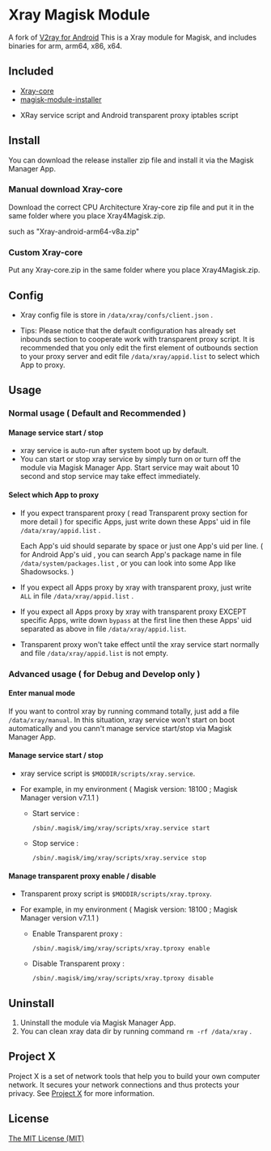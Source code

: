 # Xray Magisk Module
A fork of [V2ray for Android](https://github.com/Magisk-Modules-Repo/v2ray)
This is a Xray module for Magisk, and includes binaries for arm, arm64, x86, x64.



## Included

* [Xray-core](<https://github.com/XTLS/Xray-core>)
* [magisk-module-installer](https://github.com/topjohnwu/magisk-module-installer)

- XRay service script and Android transparent proxy iptables script



## Install

You can download the release installer zip file and install it via the Magisk Manager App.

### Manual download Xray-core
Download the correct CPU Architecture Xray-core zip file and put it in the same folder where you place Xray4Magisk.zip.

such as "Xray-android-arm64-v8a.zip"


### Custom Xray-core
Put any Xray-core.zip in the same folder where you place Xray4Magisk.zip.


## Config

- Xray config file is store in `/data/xray/confs/client.json` .

- Tips: Please notice that the default configuration has already set inbounds section to cooperate work with transparent proxy script. It is recommended that you only edit the first element of outbounds section to your proxy server and edit file `/data/xray/appid.list` to select which App to proxy.



## Usage

### Normal usage ( Default and Recommended )

#### Manage service start / stop

- xray service is auto-run after system boot up by default.
- You can start or stop xray service by simply turn on or turn off the module via Magisk Manager App. Start service may wait about 10 second and stop service may take effect immediately.



#### Select which App to proxy

- If you expect transparent proxy ( read Transparent proxy section for more detail ) for specific Apps, just write down these Apps' uid in file `/data/xray/appid.list` . 

  Each App's uid should separate by space or just one App's uid per line. ( for Android App's uid , you can search App's package name in file `/data/system/packages.list` , or you can look into some App like Shadowsocks. )

- If you expect all Apps proxy by xray with transparent proxy, just write `ALL` in file `/data/xray/appid.list` .

- If you expect all Apps proxy by xray with transparent proxy EXCEPT specific Apps, write down `bypass` at the first line then these Apps' uid separated as above in file `/data/xray/appid.list`. 

- Transparent proxy won't take effect until the xray service start normally and file `/data/xray/appid.list` is not empty.


### Advanced usage ( for Debug and Develop only )

#### Enter manual mode

If you want to control xray by running command totally, just add a file `/data/xray/manual`.  In this situation, xray service won't start on boot automatically and you cann't manage service start/stop via Magisk Manager App. 



#### Manage service start / stop

- xray service script is `$MODDIR/scripts/xray.service`.

- For example, in my environment ( Magisk version: 18100 ; Magisk Manager version v7.1.1 )

  - Start service : 

    `/sbin/.magisk/img/xray/scripts/xray.service start`

  - Stop service :

    `/sbin/.magisk/img/xray/scripts/xray.service stop`



#### Manage transparent proxy enable / disable

- Transparent proxy script is `$MODDIR/scripts/xray.tproxy`.

- For example, in my environment ( Magisk version: 18100 ; Magisk Manager version v7.1.1 )

  - Enable Transparent proxy : 

    `/sbin/.magisk/img/xray/scripts/xray.tproxy enable`

  - Disable Transparent proxy :

    `/sbin/.magisk/img/xray/scripts/xray.tproxy disable`


## Uninstall

1. Uninstall the module via Magisk Manager App.
2. You can clean xray data dir by running command `rm -rf /data/xray` .



## Project X

Project X is a set of network tools that help you to build your own computer network. It secures your network connections and thus protects your privacy. See [Project X](https://github.com/XTLS/xray-core) for more information.



## License

[The MIT License (MIT)](https://raw.githubusercontent.com/XTLS/xray-core/master/LICENSE)
